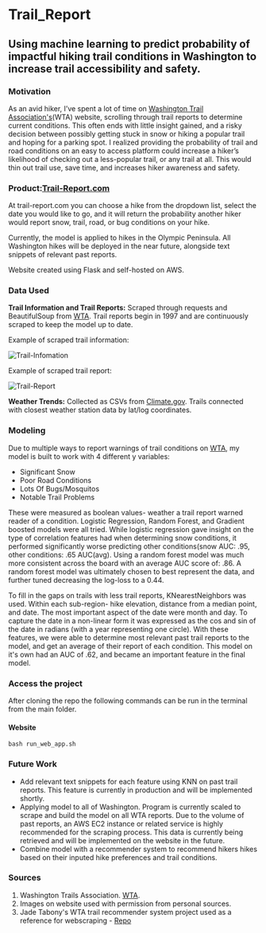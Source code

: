 # Trail_Report
## Using machine learning to predict probability of impactful hiking trail conditions in Washington to increase trail accessibility and safety.

### Motivation

As an avid hiker, I’ve spent a lot of time on  [Washington Trail Association's](https://www.wta.org/)(WTA) website, scrolling through trail reports to determine current conditions. This often ends with little insight gained, and a risky decision between possibly getting stuck in snow or hiking a popular trail and hoping for a parking spot. I realized providing the probability of trail and road conditions on an easy to access platform could increase a hiker’s likelihood of checking out a less-popular trail, or any trail at all. This would thin out trail use, save time, and increases hiker awareness and safety.

### Product:[Trail-Report.com](http:\\www.trail-report.com)

At trail-report.com you can choose a hike from the dropdown list, select the date you would like to go, and it will return the probability another hiker would report snow, trail, road, or bug conditions on your hike.

Currently, the model is applied to hikes in the Olympic Peninsula. All Washington hikes will be deployed in the near future, alongside text snippets of relevant past reports.

Website created using Flask and self-hosted on AWS.

### Data Used

**Trail Information and Trail Reports:** Scraped through requests and BeautifulSoup from [WTA](https://www.wta.org/). Trail reports begin in 1997 and are continuously scraped to keep the model up to date.

Example of scraped trail information:

![Trail-Infomation](imgs/trail_info_example.png)


Example of scraped trail report:

![Trail-Report](imgs/trail_report_example.png)

**Weather Trends:** Collected as CSVs from [Climate.gov](https://www.climate.gov/maps-data/dataset/past-weather-zip-code-data-table). Trails connected with closest weather station data by lat/log coordinates.

### Modeling

Due to multiple ways to report warnings of trail conditions on [WTA](https://www.wta.org/), my model is built to work with 4 different y variables:
- Significant Snow
- Poor Road Conditions
- Lots Of Bugs/Mosquitos
- Notable Trail Problems

These were measured as boolean values- weather a trail report warned reader of a condition. Logistic Regression, Random Forest, and Gradient boosted models were all tried. While logistic regression gave insight on the type of correlation features had when determining snow conditions, it performed significantly worse predicting other conditions(snow AUC: .95, other conditions: .65 AUC(avg). Using a random forest model was much more consistent across the board with an average AUC score of: .86. A random forest model was ultimately chosen to best represent the data, and further tuned decreasing the log-loss to a 0.44.

To fill in the gaps on trails with less trail reports, KNearestNeighbors was used. Within each sub-region- hike elevation, distance from a median point, and date. The most important aspect of the date were month and day. To capture the date in a non-linear form it was expressed as the cos and sin of the date in radians (with a year representing one circle). With these features, we were able to determine most relevant past trail reports to the model, and get an average of their report of each condition. This model on it's own had an AUC of .62, and became an important feature in the final model.

### Access the project

After cloning the repo the following commands can be run in the terminal from the main folder.

#### Website

`bash run_web_app.sh`


### Future Work
- Add relevant text snippets for each feature using KNN on past trail reports. This feature is currently in production and will be implemented shortly.
- Applying model to all of Washington. Program is currently scaled to scrape and build the model on all WTA reports. Due to the volume of past reports, an AWS EC2 instance or related service is highly recommended for the scraping process. This data is currently being retrieved and will be implemented on the website in the future.
- Combine model with a recommender system to recommend hikers hikes based on their inputed hike preferences and trail conditions.

### Sources
  1. Washington Trails Association. [WTA](https://www.wta.org/).
  2. Images on website used with permission from personal sources.
  3. Jade Tabony's WTA trail recommender system project used as a reference for webscraping - [Repo](https://github.com/Jadetabony/wta_hikes)

